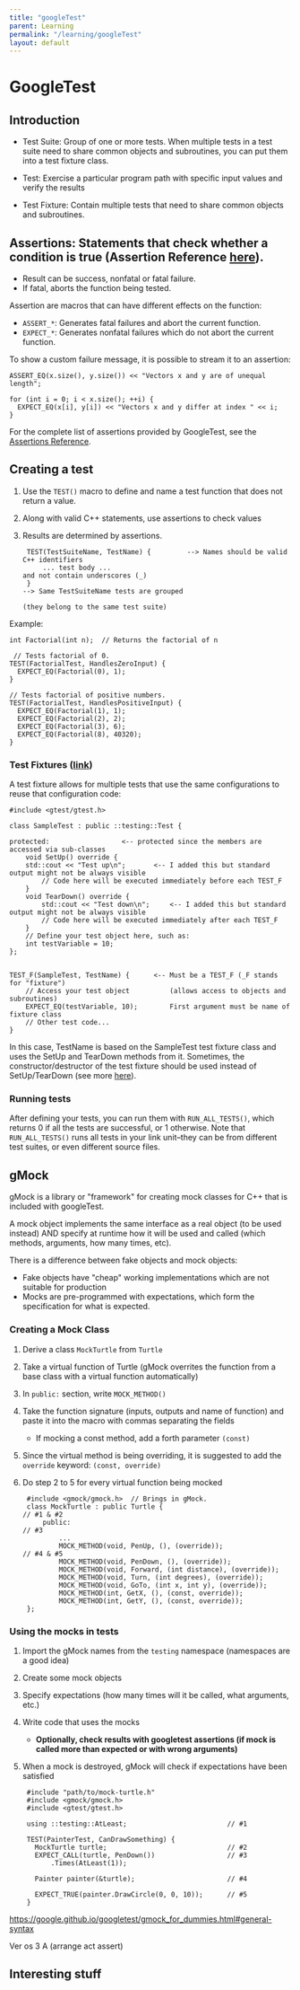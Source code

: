 ```yaml
---
title: "googleTest"
parent: Learning
permalink: "/learning/googleTest"
layout: default
---
```


# GoogleTest

## Introduction

- Test Suite: Group of one or more tests. When multiple tests in a test suite need to share common objects and subroutines, you can put them into a test fixture class.

- Test: Exercise a particular program path with specific input values and verify the results

- Test Fixture: Contain multiple tests that need to share common objects and subroutines.

## Assertions: Statements that check whether a condition is true (Assertion Reference [here](https://google.github.io/googletest/reference/assertions.html)).

- Result can be success, nonfatal or fatal failure.
- If fatal, aborts the function being tested.

Assertion are macros that can have different effects on the function:

- `ASSERT_*`: Generates fatal failures and abort the current function.
- `EXPECT_*`: Generates nonfatal failures which do not abort the current function.

To show a custom failure message, it is possible to stream it to an assertion:

	ASSERT_EQ(x.size(), y.size()) << "Vectors x and y are of unequal length";
	
	for (int i = 0; i < x.size(); ++i) {
	  EXPECT_EQ(x[i], y[i]) << "Vectors x and y differ at index " << i;
	}

For the complete list of assertions provided by GoogleTest, see the [Assertions Reference](https://google.github.io/googletest/reference/assertions.html).


## Creating a test

1. Use the `TEST()` macro to define and name a test function that does not return a value.
2. Along with valid C++ statements, use assertions to check values
3. Results are determined by assertions.
	
		TEST(TestSuiteName, TestName) {			--> Names should be valid C++ identifiers
			... test body ...											and not contain underscores (_)
		}																		--> Same TestSuiteName tests are grouped
																						(they belong to the same test suite)
   
Example:

	int Factorial(int n);  // Returns the factorial of n

	 // Tests factorial of 0.
	TEST(FactorialTest, HandlesZeroInput) {
	  EXPECT_EQ(Factorial(0), 1);
	}
	
	// Tests factorial of positive numbers.
	TEST(FactorialTest, HandlesPositiveInput) {
	  EXPECT_EQ(Factorial(1), 1);
	  EXPECT_EQ(Factorial(2), 2);
	  EXPECT_EQ(Factorial(3), 6);
	  EXPECT_EQ(Factorial(8), 40320);
	}

### Test Fixtures ([link](https://google.github.io/googletest/primer.html#same-data-multiple-tests))

A test fixture allows for multiple tests that use the same configurations to reuse that configuration code:

	#include <gtest/gtest.h>
	
	class SampleTest : public ::testing::Test {
	
	protected:					<-- protected since the members are accessed via sub-classes
	    void SetUp() override {
		std::cout << "Test up\n";		<-- I added this but standard output might not be always visible
	        // Code here will be executed immediately before each TEST_F
	    }
	    void TearDown() override {
     		std::cout << "Test down\n";		<-- I added this but standard output might not be always visible
	        // Code here will be executed immediately after each TEST_F
	    }
	    // Define your test object here, such as:
	    int testVariable = 10;
	};
	
	
	TEST_F(SampleTest, TestName) {		<-- Must be a TEST_F (_F stands for "fixture")
	    // Access your test object		    (allows access to objects and subroutines)
	    EXPECT_EQ(testVariable, 10);	    First argument must be name of fixture class
	    // Other test code...
	}

In this case, TestName is based on the SampleTest test fixture class and uses the SetUp and TearDown methods from it. Sometimes, the constructor/destructor of the test fixture should be used instead of SetUp/TearDown (see more [here](https://google.github.io/googletest/faq.html#CtorVsSetUp)).

### Running tests

After defining your tests, you can run them with `RUN_ALL_TESTS()`, which returns 0 if all the tests are successful, or 1 otherwise. Note that `RUN_ALL_TESTS()` runs all tests in your link unit–they can be from different test suites, or even different source files.

## gMock

gMock is a library or "framework" for creating mock classes for C++ that is included with googleTest. 

A mock object implements the same interface as a real object (to be used instead) AND specify at runtime how it will be used and called (which methods, arguments, how many times, etc).

There is a difference between fake objects and mock objects:
- Fake objects have "cheap" working implementations which are not suitable for production
- Mocks are pre-programmed with expectations, which form the specification for what is expected.

### Creating a Mock Class

1. Derive a class `MockTurtle` from `Turtle`
2. Take a virtual function of Turtle (gMock overrites the function from a base class with a virtual function automatically)
3. In `public:` section, write `MOCK_METHOD()`
4. Take the function signature (inputs, outputs and name of function) and paste it into the macro with commas separating the fields
   - If mocking a const method, add a forth parameter `(const)`
5. Since the virtual method is being overriding, it is suggested to add the `override` keyword: `(const, override)`
6. Do step 2 to 5 for every virtual function being mocked


		#include <gmock/gmock.h>  // Brings in gMock.
		class MockTurtle : public Turtle {														// #1 & #2
			public:																											// #3
				...
				MOCK_METHOD(void, PenUp, (), (override));									// #4 & #5
				MOCK_METHOD(void, PenDown, (), (override));
				MOCK_METHOD(void, Forward, (int distance), (override));
				MOCK_METHOD(void, Turn, (int degrees), (override));
				MOCK_METHOD(void, GoTo, (int x, int y), (override));
				MOCK_METHOD(int, GetX, (), (const, override));
				MOCK_METHOD(int, GetY, (), (const, override));
		};

### Using the mocks in tests

1. Import the gMock names from the `testing` namespace (namespaces are a good idea)
2. Create some mock objects
3. Specify expectations (how many times will it be called, what arguments, etc.)
4. Write code that uses the mocks
   - **Optionally, check results with googletest assertions (if mock is called more than expected or with wrong arguments)**
5. When a mock is destroyed, gMock will check if expectations have been satisfied

		#include "path/to/mock-turtle.h"
		#include <gmock/gmock.h>
		#include <gtest/gtest.h>
		
		using ::testing::AtLeast;                         // #1
		
		TEST(PainterTest, CanDrawSomething) {
		  MockTurtle turtle;                              // #2
		  EXPECT_CALL(turtle, PenDown())                  // #3
		      .Times(AtLeast(1));
		
		  Painter painter(&turtle);                       // #4
		
		  EXPECT_TRUE(painter.DrawCircle(0, 0, 10));      // #5
		}


https://google.github.io/googletest/gmock_for_dummies.html#general-syntax

Ver os 3 A (arrange act assert)

## Interesting stuff

